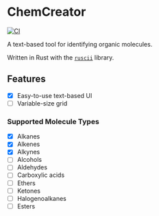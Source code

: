 # ChemCreator

[![CI](https://github.com/pumken/chemcreator/actions/workflows/CI.yml/badge.svg)](https://github.com/pumken/chemcreator/actions/workflows/CI.yml)

A text-based tool for identifying organic molecules.

Written in Rust with the [`ruscii`](https://github.com/lemunozm/ruscii) library.

## Features

- [x] Easy-to-use text-based UI
- [ ] Variable-size grid

### Supported Molecule Types

- [x] Alkanes
- [x] Alkenes
- [x] Alkynes
- [ ] Alcohols
- [ ] Aldehydes
- [ ] Carboxylic acids
- [ ] Ethers
- [ ] Ketones
- [ ] Halogenoalkanes
- [ ] Esters
